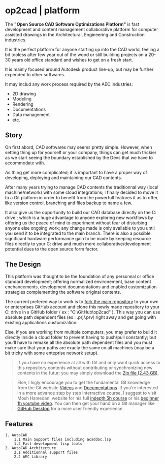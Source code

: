 # op2cad | platform

The **"Open Source CAD Software Optimizations Platform"** is fast development and content management collaborative platform for computer assisted drawings in the Architectural, Engineering and Construction industries.

It is the perfect platform for anyone starting up into the CAD world, feeling a bit tooless after few year out of the wood or still building projects on a 20-30 years old office standard and wishes to get on a fresh start.

It is mainly focused around Autodesk product line-up, but may be further expended to other softwares.

It may includ any work process required by the AEC industries:
- 2D drawing
- Modeling
- Rendering
- Documentations
- Data management
- etc.

## Story

On first abord, CAD softwares may seems pretty simple. However, when setting thing up for yourself or your company, things can get much trickier as we start seeing the boundary established by the Devs that we have to accommodate with.

As thing get more complicated; it is important to have a proper way of developing, deploying and maintaining our CAD contents.

After many years trying to manage CAD contents the traditionnal way (local machine/network) with some cloud integrations; I finally decided to move it to a Git platform in order to benefit from the powerfull features it as to offer, like version control, branching and files backup to name a few. 

It also give us the opportunity to build our CAD database directly on the C: drive ; which is a huge advantage to anyone exploring new workflows by offering us the peace of mind to experiment without fear of disturbing anyone else ongoing work; any change made is only available to you until you send it to be integrated to the main branch. There is also a possible significant hardware performance gain to be made by keeping resource files directly to your C: drive and much more collaborative/development potential dues to the open source form factor.

## The Design

This platform was thought to be the foundation of any personnal or office standard development; offering normalized environement, base content enchancements, development documentations and enabled customization strategies complementing the software original contents.

The current prefered way to work is to [fork the main repository](https://github.com/op2-platforms/op2cad) to your own or enterprises GitHub account and clone this newly made repository to your C: drive in a GitHub folder ( ex : "C:\GitHub\op2cad" ). This way you can use absolute path dependent files (ex : .prj/.prv) right away and get going with existing applications customization. 

Else, if you are working from multiple computers, you may prefer to build it directly inside a cloud folder to prevent having to push/pull constantly; but you'll have to remake all the absolute path dependent files and you must make sure that your paths are exacly the same on all machines (may be a bit tricky with some enteprise network setup).

> If you have no experience at all with Git and only want quick access to this repository contents without contributing or synchronizing new contents in the futur; you may simply download the [Zip file (2.43 GB)](https://github.com/op2-platforms/op2cad/archive/refs/heads/main.zip). 

> Else, I higly encourage you to get the fundamental Git knowledge from the Git website [Videos](https://git-scm.com/videos) and [Documentations](https://git-scm.com/docs). If you're interested in a more advance step by step interractive course, I suggest to visit Mosh Hamedani website for his full [indepth 5h course](https://codewithmosh.com/p/the-ultimate-git-course) or his [beginner 1h youtube video](https://www.youtube.com/watch?v=8JJ101D3knE). You can then get your hand on a Git manager like [GitHub Desktop](https://desktop.github.com/) for a more user friendly experience.

## Features

```features
1. AutoCAD
    1.1 Main Support files including acaddoc.lsp
    1.2 Fast development lisp tools
2. AutoCAD Architecture
    2.1 Additionnal support files
    2.2 AEC Library
```
